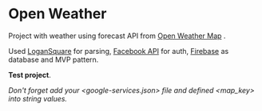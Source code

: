 # Open Weather

Project with weather using forecast API from [Open Weather Map](http://openweathermap.org/) .

Used [LoganSquare](https://github.com/bluelinelabs/LoganSquare) for parsing, [Facebook API](https://developers.facebook.com/docs/android/) for auth, [Firebase](https://firebase.google.com/) as database and MVP pattern.

**Test project**.

*Don't forget add your <google-services.json> file and defined <map_key> into string values.*